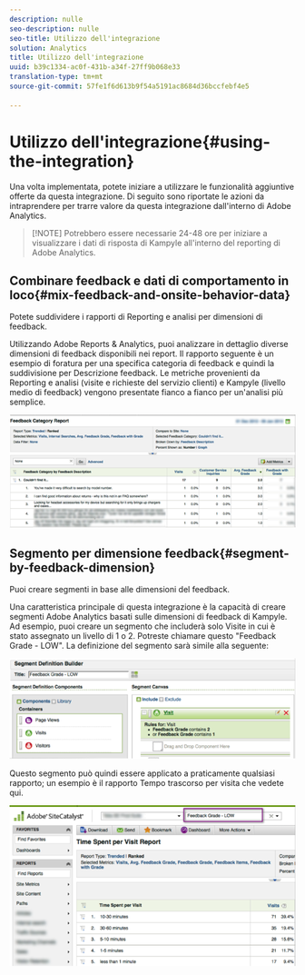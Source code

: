 ```yaml
---
description: nulle
seo-description: nulle
seo-title: Utilizzo dell'integrazione
solution: Analytics
title: Utilizzo dell'integrazione
uuid: b39c1334-ac0f-431b-a34f-27ff9b068e33
translation-type: tm+mt
source-git-commit: 57fe1f6d613b9f54a5191ac8684d36bccfebf4e5

---
```



# Utilizzo dell'integrazione{#using-the-integration}

Una volta implementata, potete iniziare a utilizzare le funzionalità aggiuntive offerte da questa integrazione. Di seguito sono riportate le azioni da intraprendere per trarre valore da questa integrazione dall'interno di Adobe Analytics.

> [!NOTE] Potrebbero essere necessarie 24-48 ore per iniziare a visualizzare i dati di risposta di Kampyle all'interno del reporting di Adobe Analytics.

## Combinare feedback e dati di comportamento in loco{#mix-feedback-and-onsite-behavior-data}

Potete suddividere i rapporti di Reporting e analisi per dimensioni di feedback.

Utilizzando Adobe Reports &amp; Analytics, puoi analizzare in dettaglio diverse dimensioni di feedback disponibili nei report. Il rapporto seguente è un esempio di foratura per una specifica categoria di feedback e quindi la suddivisione per Descrizione feedback. Le metriche provenienti da Reporting e analisi (visite e richieste del servizio clienti) e Kampyle (livello medio di feedback) vengono presentate fianco a fianco per un'analisi più semplice.

![](assets/feedback_category_report.png)

## Segmento per dimensione feedback{#segment-by-feedback-dimension}

Puoi creare segmenti in base alle dimensioni del feedback.

Una caratteristica principale di questa integrazione è la capacità di creare segmenti Adobe Analytics basati sulle dimensioni di feedback di Kampyle. Ad esempio, puoi creare un segmento che includerà solo Visite in cui è stato assegnato un livello di 1 o 2. Potreste chiamare questo "Feedback Grade - LOW". La definizione del segmento sarà simile alla seguente:

![](assets/segment_feedback.png)

Questo segmento può quindi essere applicato a praticamente qualsiasi rapporto; un esempio è il rapporto Tempo trascorso per visita che vedete qui.

![](assets/time_spent_per_visit.png)
